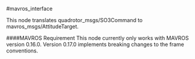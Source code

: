 #mavros_interface

This node translates quadrotor_msgs/SO3Command to mavros_msgs/AttitudeTarget. 

####MAVROS Requirement
This node currently only works with MAVROS version 0.16.0. Version 0.17.0 implements breaking changes to the frame conventions.

